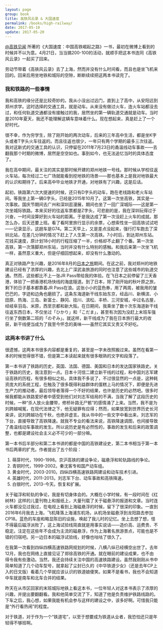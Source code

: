 ```yaml
---
layout: page
group: book
title: 高铁风云录 & 大国速度
permalink: /books/high-railway/
date: 2017-05-10
update: 2017-05-20
---
```


[@高铁见闻](http://weibo.com/u/2297995081) 所著的《大国速度：中国高铁崛起之路》一书，最初在微博上看到的时候并不以为意。4月21日，当当搞200-100的活动，就顺手把这本书连同《高铁风云录》一起买了回来。

劳动节带着《高铁风云录》去了上海，然而并没有什么时间看，而且也是坐飞机来回的。回来后用坐地铁和城际的空隙，断断续续把这两本书读完了。

### 我和铁路的一些事情

我和高铁的缘分还是比较奇妙的。我从小没出过远门，直到上了高中，从安阳远到郑州求学。这时选择的交通工具，就是动车。从来没有做过火车，连火车站都没去过，和任何轨道交通都没有接触过的我，居然坐的第一辆轨道交通就是动车。当时是2010年夏天，我还不能理解这辆车意味着什么。现在想起来，真是赶上了一个好时代。

很不幸，作为穷学生，除了刚开始的两次动车，后来的三年高中生活，都是坐K字头或者T字头火车往返的。而且往返也很少，一年只有两个学期的最多三次往返。我对这新式的交通工具的认识，只停留在2011年7月23日的甬温线动车事故——去翻我那个时期的微博，居然是空空如也。事到如今，也无法追忆当时的具体态度了。

我在高中期间，最关注的其实是那时候开建的郑州地铁一号线。那时候从学校往返火车站，每次经过二七广场就能看到挖地铁的场景——那也基本上是我对地铁最大的认识和期待了。后来高中毕业地铁才开通，对地铁有了兴趣，这是后话。

起初，铁路第六次大提速的时候，还只有D字头的动车，跑在老线路和老火车站间。等我坐上第一辆G字头，已经是2015年10月了。这第一次坐高铁，其实是一次事故。国庆节期间去广州和深圳逛漫展，期间也坐了一回广深城际——这是第一次坐城际铁路。本来买好的往返车票都是Z字头，可悲剧的是，我在深圳玩得过于兴奋，一时间没算好到火车站的距离。于是我达成了第一次没赶上火车的成就。那怎么办，后天还要上班。看了看阿里旅行显示的余票，心想索性坐一回高铁试试吧——记录显示，这趟车是G74。第二天早上，又是差点没起来，强行打车跑去了深圳北站，在差几分钟的情况下赶上了人生第一次高铁。7小时后，到达郑州东站。花钱买速度，原计划18小时的行程压缩了一半，价格却不止翻了个番。第一次坐高铁，第一次落脚郑州东站，当时并没有什么特别的感触。和我后来第一次坐飞机一样，虽然意义重大，但是仔细回想起来，却没有什么激动的。

真正对铁路产生兴趣，是2016年8月的[日本之旅](/2016-japan-travel)期间。在这之前，我对郑州的地铁建设已经有了浓厚的兴趣，去北上广深武渝旅游的同时也注意了这些城市的轨道交通。然而，这些都比不上一张JR Pass带给我的体验。在飞日本之前停留了三天香港，体验了一把香港机场快线的海底隧道。到了日本，除了刚开始的秋叶原之旅，剩下的日子基本都靠着JR Pass在浪。这张小小的蓝色券，用了两周，被我用的皱巴巴的，字迹和边角也磨损了。这条东海道新干线东始东京，经品川、新横滨、小田原、热海、三岛、新富士、静冈、挂川、滨松、丰桥、三河安城，中过名古屋，经岐阜羽岛、米原，西至京都和新大阪。在日期间，我乘坐了数十次东海道新干线往返东西日本，不仅坐过「ひかり」和「こだま」，甚至有次因为没赶上末班车强行坐了倒数第二班的「のぞみ」。就这样，新干线成为了我在日本旅行最大的收获，新干线便当成为了我至今怀念的美味——虽然它其实又贵又不好吃。

### 这两本书讲了什么

很遗憾，这两本书很多内容都是重复的，甚至是一字未改照搬过来。虽然在看第一本的时候觉得很不错，但是第二本读起来就有很多眼熟的文字和段落了。

第一本书讲了铁路的历史，英国、法国、德国、美国和日本的发达国家铁路史。关于铁路的历史，我注意到一点。日本十河信二建立新干线的过程，和中国刘志军建设高铁的历程，有很多相似之处。具体我不多说了，不过很显然的一点是，这种耗资庞大的系统工程，在触及了很多既得利益群体的蛋糕上马的情况下，即便是先进生产力的推动者，最后领导者落得一个不好的结果，也许是历史的必然吧。很多时候我都能从铁路爱好者中感受到他们对刘志军结局的不满，当我了解了这段历史的时候，一种“杀人放火金腰带，修桥补路无尸骸”的感情涌了上来。当然，我不是为刘跨越喊冤，在现代法律之下，他无疑罪有应得；然而，如果放宽到世界历史长河来讲，说刘跨越功在千秋，也绝非虚言。我从书中的一些文字中看出来，刘志军的下台，直接导致了高铁降速。就我不专业的看法来说，高铁降速调图，也间接导致了甬温线动车事故的发生。所以说历史是有必然性的，事故的发生和后来的政策调整，也都是建设社会主义必不可少的一部分嘛。

第一本书后半部分和第二本书讲的都是中国的高铁建设史，第二本书相当于第一本书后两章的扩充。作者提出了五个阶段：

1. 萌芽时代，1990-1998。京沪高铁的建设争论，磁悬浮和轮轨路线的争论。
2. 青铜时代，1999-2002。秦沈客专和国产动车组。
3. 黄金时代，2003-2010。四纵四横高速铁路网建设和动车技术引进。
4. 英雄时代，2011-2013。刘志军下台、动车事故和高铁降速。
5. 白银时代，2013-今天。恢复和扩展。

关于磁浮和轮轨的争论，我是有切身体会的。大概在小学时候，有一段时间在《红树林》这样的儿童刊物上和报纸上，大量刊载了关于磁悬浮的报道和文章。当时连火车都没见过我过，在电视上看到上海磁悬浮的时候，留下了很深的印象。一直到2016年6月我去上海，飞机降落上海浦东机场，从机场坐磁悬浮到龙阳路去参加CP18。蓝色的车座和略显陈旧的设施，唤起了我儿时的记忆。坐上去想了想，怪不得最后磁浮派败了，这上海试验线简直就是用事实说话——造价高、运费贵、不稳定。注定在这些年不会成为主流的磁悬浮，作为上海著名旅游景点，可能也是不错的归宿吧。另一边日本的磁浮试验线，好像也咕咕了很久了。

在我第一次看到四纵四横高速铁路网规划的时候，八横八纵已经横空出世了。去年12月，我也在网络上直接见证了郑徐高铁的开通。就在眼前的建设成果，也不由得令我有些激动。当然，我还会持续关注中国的高速铁路建设。虽然我刚刚从书中简单知道了几个动车型号，就拿起了尘封已久的《中华铁道少女》（还是去年CP上入的日文版）看着几个早就应该认识的铁道娘傻笑。如果不是看书，我也不会知道中车就是南车和北车合并的结果。

昨天在从市区回家的末班城际地铁上看这本书，一位年轻人对这本书表示了浓厚的兴趣，并提出要翻翻看。我和他简单交流了下，知道了他是负责维护铁路线路的。下车之后，我心想，如果我能有机会参与这样的建设之中，该多好啊。可惜我只能是“外行看热闹”的程度。

对于铁道，对于作为一个“铁道宅”，以至于想要成为铁道从业者，我恐怕还只是年轻得不够班啊。
